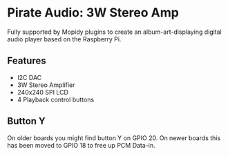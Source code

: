 <!--
---
name: Pirate Audio 3W Amp
class: board
type: audio
formfactor: pHAT
manufacturer: Pimoroni
description: I2S digital audio to 3w stereo amplifier
buy: https://shop.pimoroni.com/products/pirate-audio-3w-stereo-amp
github: https://github.com/pimoroni/pirate-audio
image: 'pimoroni-pirate-audio-3w-stereo-amp.png'
pincount: 40
eeprom: no
power:
  '2':
ground:
  '25':
  '39':
pin:
  '12':
    name: I2S
  '35':
    name: I2S
  '40':
    name: I2S
  '22':
    name: Amp Enable
    active: high
  '29':
    name: Button A
  '31':
    name: Button B
  '36':
    name: Button X
  '38':
    name: Button Y (Old)
  '18':
    name: Button Y
  '33':
    name: LCD Backlight
  '21':
    name: LCD Data/Command
  '19':
    name: LCD SPI MOSI
    mode: SPI
  '23':
    name: LCD SPI SCLK
    mode: SPI
  '26':
    name: LCD SPI CS
    mode: SPI
install:
  'devices':
  - 'i2s'
-->
# Pirate Audio: 3W Stereo Amp

Fully supported by Mopidy plugins to create an album-art-displaying digital audio player based on the Raspberry Pi.

## Features

* I2C DAC
* 3W Stereo Amplifier
* 240x240 SPI LCD
* 4 Playback control buttons

## Button Y

On older boards you might find button Y on GPIO 20. On newer boards this has been moved to GPIO 18 to free up PCM Data-in.